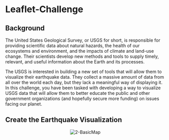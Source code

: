 # Leaflet-Challenge

## Background
The United States Geological Survey, or USGS for short, is responsible for providing scientific data about natural hazards, the health of our ecosystems and environment, and the impacts of climate and land-use change. Their scientists develop new methods and tools to supply timely, relevant, and useful information about the Earth and its processes.

The USGS is interested in building a new set of tools that will allow them to visualize their earthquake data. They collect a massive amount of data from all over the world each day, but they lack a meaningful way of displaying it. In this challenge, you have been tasked with developing a way to visualize USGS data that will allow them to better educate the public and other government organizations (and hopefully secure more funding) on issues facing our planet.

## Create the Earthquake Visualization

<p align="center"><img src="https://static.bc-edx.com/data/dl-1-1/m15/lms/img/2-BasicMap.jpg" alt="2-BasicMap" tabindex="0" role="button" aria-label="2-BasicMap. Click to Enlarge."></p>


